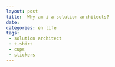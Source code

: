 ```yaml
---
layout: post
title:  Why am i a solution architects?
date:   
categories: en life
tags:
 - solution architect
 - t-shirt
 - cups
 - stickers
---
```


